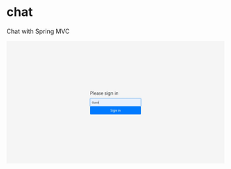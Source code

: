 # chat
Chat with Spring MVC

![login to the chat room](https://raw.githubusercontent.com/Eliezer-Brand/chat/images/login.jpg)
